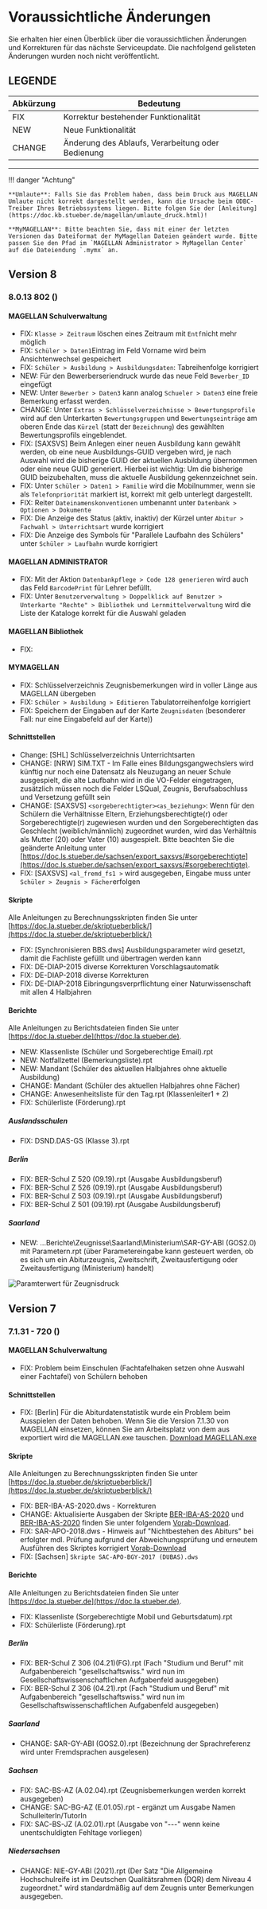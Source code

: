 # Voraussichtliche Änderungen

Sie erhalten hier einen Überblick über die voraussichtlichen Änderungen und Korrekturen für das nächste Serviceupdate. Die nachfolgend gelisteten Änderungen wurden noch nicht veröffentlicht.

## LEGENDE

Abkürzung | Bedeutung
--------- | ---------
FIX       | Korrektur bestehender Funktionalität
NEW       | Neue Funktionalität
CHANGE    | Änderung des Ablaufs, Verarbeitung oder Bedienung

---

!!! danger "Achtung"

    **Umlaute**: Falls Sie das Problem haben, dass beim Druck aus MAGELLAN Umlaute nicht korrekt dargestellt werden, kann die Ursache beim ODBC-Treiber Ihres Betriebssystems liegen. Bitte folgen Sie der [Anleitung](https://doc.kb.stueber.de/magellan/umlaute_druck.html)!

    **MyMAGELLAN**: Bitte beachten Sie, dass mit einer der letzten Versionen das Dateiformat der MyMagellan Dateien geändert wurde. Bitte passen Sie den Pfad im `MAGELLAN Administrator > MyMagellan Center` auf die Dateiendung `.mymx` an.

## Version 8

### 8.0.13 802 ()

#### MAGELLAN Schulverwaltung

* FIX: `Klasse > Zeitraum` löschen eines Zeitraum mit `Entf`nicht mehr möglich
* FIX: `Schüler > Daten1`Eintrag im Feld Vorname wird beim Ansichtenwechsel gespeichert
* FIX: `Schüler > Ausbildung > Ausbildungsdaten`: Tabreihenfolge korrigiert
* NEW: Für den Bewerberseriendruck wurde das neue Feld `Bewerber_ID` eingefügt
* NEW: Unter `Bewerber > Daten3` kann analog `Schueler > Daten3` eine freie Bemerkung erfasst werden.
* CHANGE: Unter `Extras > Schlüsselverzeichnisse > Bewertungsprofile` wird auf den Unterkarten `Bewertungsgruppen` und `Bewertungseinträge` am oberen Ende das `Kürzel` (statt der `Bezeichnung`) des gewählten Bewertungsprofils eingeblendet.
* FIX: [SAXSVS] Beim Anlegen einer neuen Ausbildung kann gewählt werden, ob eine neue Ausbildungs-GUID vergeben wird, je nach Auswahl wird die bisherige GUID der aktuellen Ausbildung übernommen oder eine neue GUID generiert. Hierbei ist wichtig: Um die bisherige GUID beizubehalten, muss die aktuelle Ausbildung gekennzeichnet sein.
* FIX: Unter `Schüler > Daten1 > Familie` wird die Mobilnummer, wenn sie als `Telefonpriorität` markiert ist, korrekt mit gelb unterlegt dargestellt.
* FIX: Reiter `Dateinamenskonventionen` umbenannt unter `Datenbank > Optionen > Dokumente`
* FIX: Die Anzeige des Status (aktiv, inaktiv) der Kürzel unter `Abitur > Fachwahl > Unterrichtsart` wurde korrigiert
* FIX: Die Anzeige des Symbols für "Parallele Laufbahn des Schülers" unter `Schüler > Laufbahn` wurde korrigiert

#### MAGELLAN ADMINISTRATOR

* FIX: Mit der Aktion `Datenbankpflege > Code 128 generieren` wird auch das Feld `BarcodePrint` für Lehrer befüllt.
* FIX: Unter `Benutzerverwaltung > Doppelklick auf Benutzer > Unterkarte "Rechte" > Bibliothek und Lernmittelverwaltung` wird die Liste der Kataloge korrekt für die Auswahl geladen


#### MAGELLAN Bibliothek

* FIX: 

#### MYMAGELLAN

* FIX: Schlüsselverzeichnis Zeugnisbemerkungen wird in voller Länge aus MAGELLAN übergeben
* FIX: `Schüler > Ausbildung > Editieren` Tabulatorreihenfolge korrigiert
* FIX: Speichern der Eingaben auf der Karte `Zeugnisdaten` (besonderer Fall: nur eine Eingabefeld auf der Karte)) 
  
#### Schnittstellen

 * Change: [SHL] Schlüsselverzeichnis Unterrichtsarten
 * CHANGE: [NRW] SIM.TXT - Im Falle eines Bildungsgangwechslers wird künftig nur noch eine Datensatz als Neuzugang an neuer Schule ausgespielt, die alte Laufbahn wird in die VO-Felder eingetragen, zusätzlich müssen noch die Felder LSQual, Zeugnis, Berufsabschluss und Versetzung gefüllt sein
* CHANGE: [SAXSVS] `<sorgeberechtigter><as_beziehung>`: Wenn für den Schülern die Verhältnisse Eltern, Erziehungsberechtigte(r) oder Sorgeberechtigte(r) zugewiesen wurden und den Sorgeberechtigten das Geschlecht (weiblich/männlich) zugeordnet wurden, wird das Verhältnis als Mutter (20) oder Vater (10) ausgespielt. Bitte beachten Sie die geänderte Anleitung unter [https://doc.ls.stueber.de/sachsen/export_saxsvs/#sorgeberechtigte](https://doc.ls.stueber.de/sachsen/export_saxsvs/#sorgeberechtigte).
* FIX: [SAXSVS]  `<al_fremd_fs1 >` wird ausgegeben, Eingabe muss unter `Schüler > Zeugnis > Fächer`erfolgen

#### Skripte
  
Alle Anleitungen zu Berechnungsskripten finden Sie unter [https://doc.la.stueber.de/skriptueberblick/](https://doc.la.stueber.de/skriptueberblick/)

* FIX: [Synchronisieren BBS.dws] Ausbildungsparameter wird gesetzt, damit die Fachliste gefüllt und übertragen werden kann
* FIX: DE-DIAP-2015 diverse Korrekturen Vorschlagsautomatik
* FIX: DE-DIAP-2018 diverse Korrekturen
* FIX: DE-DIAP-2018 Eibringungsverprflichtung einer Naturwissenschaft mit allen 4 Halbjahren

#### Berichte

Alle Anleitungen zu Berichtsdateien finden Sie unter [https://doc.la.stueber.de](https://doc.la.stueber.de).

* NEW: Klassenliste (Schüler und Sorgeberechtige Email).rpt
* NEW: Notfallzettel (Bemerkungsliste).rpt
* NEW: Mandant (Schüler des aktuellen Halbjahres ohne aktuelle Ausbildung)
* CHANGE: Mandant (Schüler des aktuellen Halbjahres ohne Fächer)
* CHANGE: Anwesenheitsliste für den Tag.rpt (Klassenleiter1 + 2)
* FIX: Schülerliste (Förderung).rpt

##### Auslandsschulen

* FIX: DSND.DAS-GS (Klasse 3).rpt 

##### Berlin

* FIX: BER-Schul Z 520 (09.19).rpt (Ausgabe Ausbildungsberuf)
* FIX: BER-Schul Z 526 (09.19).rpt (Ausgabe Ausbildungsberuf)
* FIX: BER-Schul Z 503 (09.19).rpt (Ausgabe Ausbildungsberuf)
* FIX: BER-Schul Z 501 (09.19).rpt (Ausgabe Ausbildungsberuf)

##### Saarland

* NEW: ...Berichte\Zeugnisse\Saarland\Ministerium\SAR-GY-ABI (GOS2.0) mit Parametern.rpt (über Parametereingabe kann gesteuert werden, ob es sich um ein Abiturzeugnis, Zweitschrift, Zweitausfertigung oder Zweitausfertigung (Ministerium) handelt)

![Paramterwert für Zeugnisdruck](/assets/images/changelog/8.0.13.01.png)

## Version 7

### 7.1.31 - 720 ()

#### MAGELLAN Schulverwaltung

* FIX: Problem beim Einschulen (Fachtafelhaken setzen ohne Auswahl einer Fachtafel) von Schülern behoben

#### Schnittstellen

* FIX: [Berlin] Für die Abiturdatenstatistik wurde ein Problem beim Ausspielen der Daten behoben. Wenn Sie die Version 7.1.30 von MAGELLAN einsetzen, können Sie am Arbeitsplatz von dem aus exportiert wird die MAGELLAN.exe tauschen. [Download MAGELLAN.exe](https://my.hidrive.com/lnk/85yJiIJU)

#### Skripte
  
Alle Anleitungen zu Berechnungsskripten finden Sie unter [https://doc.la.stueber.de/skriptueberblick/](https://doc.la.stueber.de/skriptueberblick/)

* FIX: BER-IBA-AS-2020.dws - Korrekturen
* CHANGE: Aktualisierte Ausgaben der Skripte [BER-IBA-AS-2020](https://doc.la.stueber.de/03.ber/ber-iba-hj-2020dws/) und [BER-IBA-AS-2020](https://doc.la.stueber.de/03.ber/ber-iba-as-2020dws/) finden Sie unter folgendem [Vorab-Download](https://my.hidrive.com/lnk/IByJi3hD).
* FIX: SAR-APO-2018.dws - Hinweis auf "Nichtbestehen des Abiturs" bei erfolgter mdl. Prüfung aufgrund der Abweichungsprüfung und erneutem Ausführen des Skriptes korrigiert [Vorab-Download](https://my.hidrive.com/lnk/DaypC5gW)
* FIX: [Sachsen] `Skripte SAC-APO-BGY-2017 (DUBAS).dws` 

#### Berichte

Alle Anleitungen zu Berichtsdateien finden Sie unter [https://doc.la.stueber.de](https://doc.la.stueber.de).

* FIX: Klassenliste (Sorgeberechtigte Mobil und Geburtsdatum).rpt
* FIX: Schülerliste (Förderung).rpt

##### Berlin

* FIX: BER-Schul Z 306 (04.21)(FG).rpt (Fach "Studium und Beruf" mit Aufgabenbereich "gesellschaftswiss." wird nun im Gesellschaftswissenschaftlichen Aufgabenfeld ausgegeben)
* FIX: BER-Schul Z 306 (04.21).rpt (Fach "Studium und Beruf" mit Aufgabenbereich "gesellschaftswiss." wird nun im Gesellschaftswissenschaftlichen Aufgabenfeld ausgegeben)

##### Saarland

* CHANGE: SAR-GY-ABI (GOS2.0).rpt (Bezeichnung der Sprachreferenz wird unter Fremdsprachen ausgelesen)

##### Sachsen

* FIX: SAC-BS-AZ (A.02.04).rpt (Zeugnisbemerkungen werden korrekt ausgegeben)
* CHANGE: SAC-BG-AZ (E.01.05).rpt - ergänzt um Ausgabe Namen SchulleiterIn/TutorIn
* FIX: SAC-BS-JZ (A.02.01).rpt (Ausgabe von "---" wenn keine unentschuldigten Fehltage vorliegen)

##### Niedersachsen

* CHANGE: NIE-GY-ABI (2021).rpt (Der Satz "Die Allgemeine Hochschulreife ist im Deutschen Qualitätsrahmen (DQR) dem Niveau 4 zugeordnet." wird standardmäßig auf dem Zeugnis unter Bemerkungen ausgegeben.